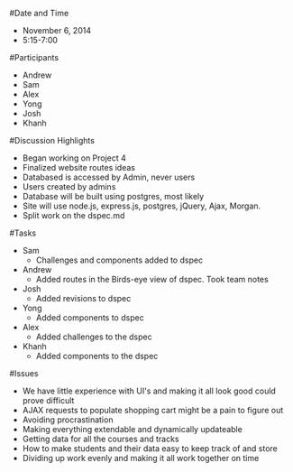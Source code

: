 #Date and Time
  * November 6, 2014
  * 5:15-7:00

#Participants
  * Andrew
  * Sam
  * Alex
  * Yong
  * Josh
  * Khanh

#Discussion Highlights
  * Began working on Project 4
  * Finalized website routes ideas
  * Databased is accessed by Admin, never users
  * Users created by admins
  * Database will be built using postgres, most likely
  * Site will use node.js, express.js, postgres, jQuery, Ajax, Morgan.
  * Split work on the dspec.md

#Tasks
  * Sam
    * Challenges and components added to dspec
  * Andrew
    * Added routes in the Birds-eye view of dspec. Took team notes
  * Josh
    * Added revisions to dspec
  * Yong
    * Added components to dspec
  * Alex
    * Added challenges to the dspec
  * Khanh
    * Added components to the dspec  

#Issues
  - We have little experience with UI's and making it all look good could prove difficult
- AJAX requests to populate shopping cart might be a pain to figure out
- Avoiding procrastination
- Making everything extendable and dynamically updateable
- Getting data for all the courses and tracks
- How to make students and their data easy to keep track of and store
- Dividing up work evenly and making it all work together on time
